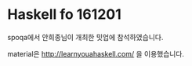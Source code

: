 # Haskell fo 161201

spoqa에서 안희종님이 개최한 밋업에 참석하였습니다.

material은 http://learnyouahaskell.com/ 을 이용했습니다.
